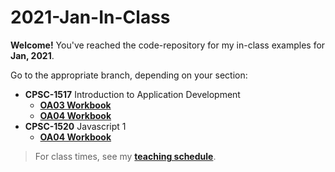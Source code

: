 # 2021-Jan-In-Class

**Welcome!** You've reached the code-repository for my in-class examples for **Jan, 2021**.

Go to the appropriate branch, depending on your section:

- **CPSC-1517** Introduction to Application Development
  - [**OA03 Workbook**](https://github.com/dgilleland/2021-Jan-In-Class/tree/CPSC-1517-OA03)
  - [**OA04 Workbook**](https://github.com/dgilleland/2021-Jan-In-Class/tree/CPSC-1517-OA04)
- **CPSC-1520** Javascript 1
  - [**OA04 Workbook**](https://github.com/dgilleland/2021-Jan-In-Class/tree/CPSC-1520-OA04)

> For class times, see my [**teaching schedule**](https://dgilleland.github.io/new).
